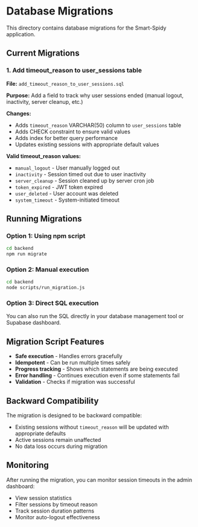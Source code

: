 # Database Migrations

This directory contains database migrations for the Smart-Spidy application.

## Current Migrations

### 1. Add timeout_reason to user_sessions table

**File:** `add_timeout_reason_to_user_sessions.sql`

**Purpose:** Add a field to track why user sessions ended (manual logout, inactivity, server cleanup, etc.)

**Changes:**
- Adds `timeout_reason` VARCHAR(50) column to `user_sessions` table
- Adds CHECK constraint to ensure valid values
- Adds index for better query performance
- Updates existing sessions with appropriate default values

**Valid timeout_reason values:**
- `manual_logout` - User manually logged out
- `inactivity` - Session timed out due to user inactivity
- `server_cleanup` - Session cleaned up by server cron job
- `token_expired` - JWT token expired
- `user_deleted` - User account was deleted
- `system_timeout` - System-initiated timeout

## Running Migrations

### Option 1: Using npm script
```bash
cd backend
npm run migrate
```

### Option 2: Manual execution
```bash
cd backend
node scripts/run_migration.js
```

### Option 3: Direct SQL execution
You can also run the SQL directly in your database management tool or Supabase dashboard.

## Migration Script Features

- **Safe execution** - Handles errors gracefully
- **Idempotent** - Can be run multiple times safely
- **Progress tracking** - Shows which statements are being executed
- **Error handling** - Continues execution even if some statements fail
- **Validation** - Checks if migration was successful

## Backward Compatibility

The migration is designed to be backward compatible:
- Existing sessions without `timeout_reason` will be updated with appropriate defaults
- Active sessions remain unaffected
- No data loss occurs during migration

## Monitoring

After running the migration, you can monitor session timeouts in the admin dashboard:
- View session statistics
- Filter sessions by timeout reason
- Track session duration patterns
- Monitor auto-logout effectiveness 